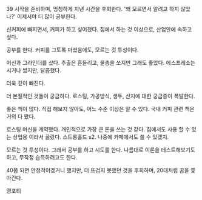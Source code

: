 
39 
시작을 준비하며, 멍청하게 지낸 시간을 후회한다.
'왜 모르면서 알려고 하지 않았나?'
이제서야 더 많이 공부한다.

신커피에 빠지면서, 커피가 하고 싶어졌다.
집에서 하는 것 이상으로, 산업안에 속하고 싶다.

공부를 한다.
커피를 그토록 마셨음에도, 모르는 것 투성이다.

머신과 그라인더를 샀다.
추출은 흔들리고, 물총을 쏘지만 그래도 좋았다.
에스프레소는 시거나 썼지만, 달콤했다.

더욱 깊이 빠진다.

더 본질적인 것들이 궁금하다.
로스팅, 가공방식, 생두, 산지에 대한 궁금증이 폭발한다.

좋은 책이 많다.
직접 해보지 않아도, 어느 수준 이상은 알 수 있다.
국내 커피 관련 책은 거의 다 봤다.

로스팅 머신을 계약했다.
개인적으로 가장 큰 돈을 쓰는 것 같다.
집에서도 사용 할 수 있는 상업용 이라서 골랐다.
스트롱홀드 s2.
나중에 카페에서도 쓸 수 있겠지.


모르는 것 투성이다.
그래서 공부를 하고 시도를 한다.
나름대로 이론을 테스트해보기도 하고,
무작정 습득하려고도 한다.

40쯤 되면 안정적이겠거니 했지만,
더 뜨겁지 못했던 것을 후회하며,
20대처럼 꿈을 쫓아간다.

영포티

